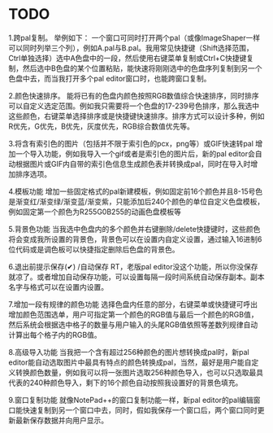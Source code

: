 # TODO
1.跨pal复制。
举例如下：
一个窗口可同时打开两个pal（或像ImageShaper一样可以同时列举三个列），例如A.pal与B.pal。我用常见快捷键（Shift选择范围，Ctrl单独选择）选中A色盘中的一段，然后使用右键菜单复制或Ctrl+C快捷键复制，然后选中B色盘的某个位置粘贴，能快速将刚刚选中的色盘序列复制到另一个色盘中去，而当我打开多个pal editor窗口时，也能跨窗口复制。

2.颜色快速排序。
能将已有的色盘内颜色按照RGB数值综合快速排序，同时排序可以自定义选定范围。例如我只需要将一个色盘的17-239号色排序，那么我选中这些颜色，右键菜单选择排序或是快捷键快速排序。排序方式可以设计多种，例如R优先，G优先，B优先，灰度优先，RGB综合数值优先等。

3.将含有索引色的图片（包括并不限于索引色的pcx，png等）或GIF快速转pal
增加一个导入功能，例如我导入一个gif或者是索引色的图片后，新的pal editor会自动根据图片或GIF内自带的索引色信息生成颜色表并转换成pal，同时在导入时增加排序选项。

4.模板功能
增加一些固定格式的pal新建模板，例如固定前16个颜色并且8-15号色是渐变红/渐变绿/渐变蓝/渐变紫，只能添加后240个颜色的单位自定义色盘模板，例如固定第一个颜色为R255G0B255的动画色盘模板等

5.背景色功能
当我选中色盘内的多个颜色并右键删除/delete快捷键时，这些颜色将会变成我所设置的背景色，背景色可以在设置内自定义设置，通过输入16进制6位代码或是调色板可以快捷指定删除后色盘的背景色。

6.退出前提示保存(✔)  /自动保存
RT，老版pal editor没这个功能，所以你没保存就凉了。或者增加自动保存功能，可以设置每隔一段时间系统自动保存副本。副本名字与格式可以在设置内设置。

7.增加一段有规律的颜色功能
选择色盘内任意的部分，右键菜单或快捷键可呼出增加颜色范围选单，用户可指定第一个颜色的RGB值与最后一个颜色的RGB值，然后系统会根据选中格子的数量与用户输入的头尾RGB值依照等差数列规律自动计算出每个格子内的RGB值。

8.高级导入功能
当我把一个含有超过256种颜色的图片想转换成pal时，新pal editor能自动选取图片中最具有特点的颜色转换成pal，当然，最好是用户能自定义转换颜色数量，例如我可以将一张图片选取256种颜色导入，也可以只选取最具代表的240种颜色导入，剩下的16个颜色自动按照我设置好的背景色填充。

9.窗口复制功能
就像NotePad++的窗口复制功能一样，新pal editor的pal编辑窗口能快速复制到另一个窗口中去，同时，假如我保存一个窗口后，两个窗口同时更新最新保存数据并向用户显示。

